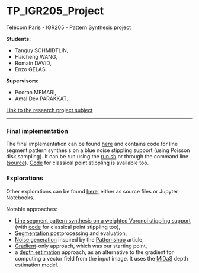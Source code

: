 # TP_IGR205_Project
Télécom Paris - IGR205 - Pattern Synthesis project

**Students:**
- Tanguy SCHMIDTLIN,
- Haicheng WANG,
- Romain DAVID,
- Enzo GELAS.

**Supervisors:**
- Pooran MEMARI,
- Amal Dev PARAKKAT.

[Link to the research project subject](https://perso.telecom-paristech.fr/parakkat/IGR205/Projects/PMADP.pdf)

---

### Final implementation
The final implementation can be found [here](./final_implementation) and contains code for line segment pattern synthesis on a blue noise stippling support (using Poisson disk sampling). It can be run using the [run.sh](./final_implementation/run.sh) or through the command line ([source](./final_implementation/code/blue_noise_line_stippling.py)). [Code](./final_implementation/code/blue_noise_point_stippling.py) for classical point stippling is available too.

### Explorations
Other explorations can be found [here](./explorations), either as source files or Jupyter Notebooks.

Notable approaches:
- [Line segment pattern synthesis on a weighted Voronoi stippling support](./explorations/voronoi_weighted_sampling/code/voronoi_line_stippling.py) (with [code](./explorations/voronoi_weighted_sampling/code/voronoi_point_stippling.py) for classical point stippling too),
- [Segmentation](./explorations/segmentation/Segmentation.ipynb) postprocessing and evaluation,
- [Noise generation](./explorations/noise_generation/Generation.ipynb) inspired by the [Patternshop](https://xchhuang.github.io/patternshop/index.html) article,
- [Gradient](./explorations/gradient/Gradient.ipynb)-only approach, which was our starting point,
- a [depth estimation](./explorations/depth_estimation/Depth_Estimation.ipynb) approach, as an alternative to the gradient for computing a vector field from the input image. It uses the [MiDaS](https://arxiv.org/abs/1907.01341) depth estimation model.
